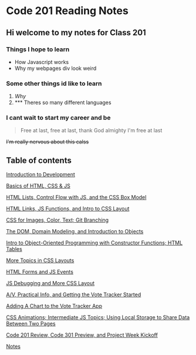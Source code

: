 # Code 201 Reading Notes

## Hi welcome to my notes for **Class 201**

### Things I hope to learn

* How Javascript works
* Why my webpages div look weird

### Some other things id like to learn

1. *Why*
2. *** Theres so many different languages

### I cant wait to start my career and be
> Free at last, free at last, thank God almighty I'm free at last


~~I'm really nervous about this calss~~



## Table of contents

[Introduction to Development](IntroductiontoDevelopment.md)

[Basics of HTML, CSS & JS](html.md)

[HTML Lists, Control Flow with JS, and the CSS Box Model]()

[HTML Links, JS Functions, and Intro to CSS Layout]()

[CSS for Images, Color, Text; Git Branching]()

[The DOM, Domain Modeling, and Introduction to Objects]()

[Intro to Object-Oriented Programming with Constructor Functions; HTML Tables]()

[More Topics in CSS Layouts]()

[HTML Forms and JS Events]()

[JS Debugging and More CSS Layout]()

[A/V, Practical Info, and Getting the Vote Tracker Started]()

[Adding A Chart to the Vote Tracker App]()

[CSS Animations; Intermediate JS Topics; Using Local Storage to Share Data Between Two Pages]()

[Code 201 Review, Code 301 Preview, and Project Week Kickoff]()

[Notes]()
